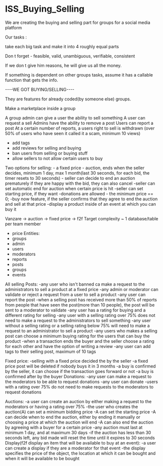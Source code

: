 # ISS_Buying_Selling
We are creating the buying and selling part for groups for a social media platform



Our tasks :

take each big task and make it into 4 roughly equal parts 

Don t forget - feasible, valid, unambiguous, verifiable, consistent 

If we don t give him reasons, he will give us all the money. 

If something is dependent on other groups tasks, assume it has a callable function that gets the info.

----WE GOT BUYING/SELLING----


They are features for already coded(by someone else) groups.



Make a marketplace inside a group

A group admin can give a user the ability to sell something
A user can request a sell
Admins have the ability to remove a post
Users can report a post
At a certain number of reports, a users right to sell is withdrawn (over 50% of users who have seen it called it a scam, minimum 10 views)


- add tags
- add reviews for selling and buying
- ban users from selling or buying stuff
- allow sellers to not allow certain users to buy

Two options for selling: - a fixed price
			 - auction, ends when the seller decides, minimum 1 day, max 1 month(last 30 seconds, for each bid, the timer resets to 30 seconds)
			 - seller can decide to end an auction prematurely if they are happy with the bid, they can also cancel
			 -seller can set automatic end for auction when certain price is hit
			 -seller can set starting price, if they want
			 -donations are allowed - the minimum price == 0; 
			 -buy now feature, if the seller confirms that they agree to end the auction and sell at that price
			 -display a product inside of an event at which you can buy it
			  
		
Vanzare -> auction 
	-> fixed price 
	-> f2f
Target complexity ~ 1 database/table per team member 
- price
Entities:
- groups
- admin
- users
- moderators
- reports
- posts
- groups
- events



All selling Posts:
	-any user who isn't banned ca make a request to the administrators to sell a product at a fixed price
	-any admin or moderator can validate or reject a request from a user to sell a product
	-any user can report the post
	-when a selling post has received more than 50% of reports from people that have seen the post(more than 10 people), the post will be sent to a moderator to validate
	-any user has a rating for buying and a different rating for selling
	-any user with a selling rating over 75% does not need to make a request to the administrators to sell something
	-any user without a selling rating or a selling rating below 75% will need to make a request to an administrator to sell a product
	-any users who makes a selling post can choose a minimum buying rating for the users that can buy the product
	-when a transaction ends the buyer and the seller choose a rating for each other and have the option of writing a review
	-any user can add tags to their selling post, maximum of 10 tags

Fixed price:
	-selling with a fixed price decided the by the seller
	-a fixed price post will be deleted if nobody buys it in 3 months
	-a buy is confirmed by the seller, it can choose if the transaction goes forward or not
	-a buy is confirmed after by the buyer
Donations:
	-any user can make a request to the moderators to be able to request donations
	-any user can donate
	-users with a rating over 75% do not need to make requests to the moderators to request donations

Auctions:
	-a user can create an auction by either making a request to the moderators or having a rating over 75%
	-the user who creates the auction(A) can set a minimum bidding price
	-A can set the starting price
	-A can decide when to end the auction, either by ending it manually or choosing a price at which the auction will end
	-A can also end the auction by agreeing with a buyer for a certain price
	-any auction must last at minimum 1 day, and at maximum 30 days
	-if the auction has less than 30 seconds left, any bid made will reset the time until it expires to 30 seconds
Display(f2f display an item that will be available to buy at an event):
	-a user can create a display if they are a moderator for that event
	-the display specifies the price of the object, the location at which it can be bought and when it will be available to be bought	
	
	
	
